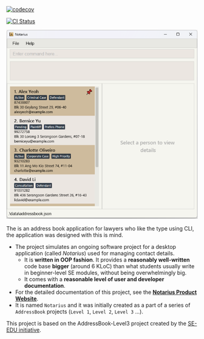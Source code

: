 [![codecov](https://codecov.io/gh/AY2425S2-CS2103T-T17-1/tp/graph/badge.svg?token=FJ99L6LFD9)](https://codecov.io/gh/AY2425S2-CS2103T-T17-1/tp)

[![CI Status](https://github.com/AY2425S2-CS2103T-T17-1/tp/actions/workflows/gradle.yml/badge.svg?branch=master)](https://github.com/AY2425S2-CS2103T-T17-1/tp/actions)

![Ui](docs/images/Ui.png)

The is an address book application for lawyers who like the type using CLI, the application was designed with this is mind.

* The project simulates an ongoing software project for a desktop application (called _Notarius_) used for managing contact details.
  * It is **written in OOP fashion**. It provides a **reasonably well-written** code base **bigger** (around 6 KLoC) than what students usually write in beginner-level SE modules, without being overwhelmingly big.
  * It comes with a **reasonable level of user and developer documentation**.
* For the detailed documentation of this project, see the **[Notarius Product Website](https://ay2425s2-cs2103t-t17-1.github.io/tp)**.
* It is named `Notarius` and it was initially created as a part of a series of `AddressBook` projects (`Level 1`, `Level 2`, `Level 3` ...).

This project is based on the AddressBook-Level3 project created by the [SE-EDU initiative](https://se-education.org).
